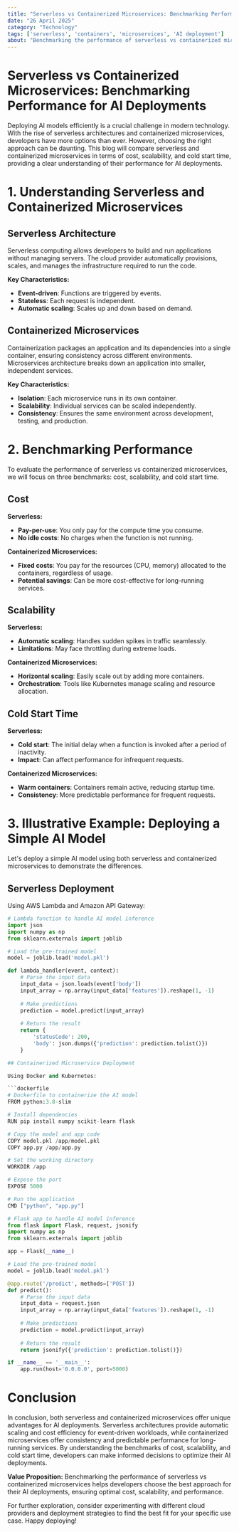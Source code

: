 ```yaml
---
title: "Serverless vs Containerized Microservices: Benchmarking Performance for AI Deployments"
date: "26 April 2025"
category: "Technology"
tags: ['serverless', 'containers', 'microservices', 'AI deployment']
about: "Benchmarking the performance of serverless vs containerized microservices for AI deployments."
---
```



# Serverless vs Containerized Microservices: Benchmarking Performance for AI Deployments

Deploying AI models efficiently is a crucial challenge in modern technology. With the rise of serverless architectures and containerized microservices, developers have more options than ever. However, choosing the right approach can be daunting. This blog will compare serverless and containerized microservices in terms of cost, scalability, and cold start time, providing a clear understanding of their performance for AI deployments.

# 1. Understanding Serverless and Containerized Microservices

## Serverless Architecture

Serverless computing allows developers to build and run applications without managing servers. The cloud provider automatically provisions, scales, and manages the infrastructure required to run the code. 

**Key Characteristics:**
- **Event-driven**: Functions are triggered by events.
- **Stateless**: Each request is independent.
- **Automatic scaling**: Scales up and down based on demand.

## Containerized Microservices

Containerization packages an application and its dependencies into a single container, ensuring consistency across different environments. Microservices architecture breaks down an application into smaller, independent services.

**Key Characteristics:**
- **Isolation**: Each microservice runs in its own container.
- **Scalability**: Individual services can be scaled independently.
- **Consistency**: Ensures the same environment across development, testing, and production.

# 2. Benchmarking Performance

To evaluate the performance of serverless vs containerized microservices, we will focus on three benchmarks: cost, scalability, and cold start time.

## Cost

**Serverless:**
- **Pay-per-use**: You only pay for the compute time you consume.
- **No idle costs**: No charges when the function is not running.

**Containerized Microservices:**
- **Fixed costs**: You pay for the resources (CPU, memory) allocated to the containers, regardless of usage.
- **Potential savings**: Can be more cost-effective for long-running services.

## Scalability

**Serverless:**
- **Automatic scaling**: Handles sudden spikes in traffic seamlessly.
- **Limitations**: May face throttling during extreme loads.

**Containerized Microservices:**
- **Horizontal scaling**: Easily scale out by adding more containers.
- **Orchestration**: Tools like Kubernetes manage scaling and resource allocation.

## Cold Start Time

**Serverless:**
- **Cold start**: The initial delay when a function is invoked after a period of inactivity.
- **Impact**: Can affect performance for infrequent requests.

**Containerized Microservices:**
- **Warm containers**: Containers remain active, reducing startup time.
- **Consistency**: More predictable performance for frequent requests.

# 3. Illustrative Example: Deploying a Simple AI Model

Let's deploy a simple AI model using both serverless and containerized microservices to demonstrate the differences.

## Serverless Deployment

Using AWS Lambda and Amazon API Gateway:

```python
# Lambda function to handle AI model inference
import json
import numpy as np
from sklearn.externals import joblib

# Load the pre-trained model
model = joblib.load('model.pkl')

def lambda_handler(event, context):
    # Parse the input data
    input_data = json.loads(event['body'])
    input_array = np.array(input_data['features']).reshape(1, -1)
    
    # Make predictions
    prediction = model.predict(input_array)
    
    # Return the result
    return {
        'statusCode': 200,
        'body': json.dumps({'prediction': prediction.tolist()})
    }

## Containerized Microservice Deployment

Using Docker and Kubernetes:

```dockerfile
# Dockerfile to containerize the AI model
FROM python:3.8-slim

# Install dependencies
RUN pip install numpy scikit-learn flask

# Copy the model and app code
COPY model.pkl /app/model.pkl
COPY app.py /app/app.py

# Set the working directory
WORKDIR /app

# Expose the port
EXPOSE 5000

# Run the application
CMD ["python", "app.py"]
```

```python
# Flask app to handle AI model inference
from flask import Flask, request, jsonify
import numpy as np
from sklearn.externals import joblib

app = Flask(__name__)

# Load the pre-trained model
model = joblib.load('model.pkl')

@app.route('/predict', methods=['POST'])
def predict():
    # Parse the input data
    input_data = request.json
    input_array = np.array(input_data['features']).reshape(1, -1)
    
    # Make predictions
    prediction = model.predict(input_array)
    
    # Return the result
    return jsonify({'prediction': prediction.tolist()})

if __name__ == '__main__':
    app.run(host='0.0.0.0', port=5000)
```

# Conclusion

In conclusion, both serverless and containerized microservices offer unique advantages for AI deployments. Serverless architectures provide automatic scaling and cost efficiency for event-driven workloads, while containerized microservices offer consistency and predictable performance for long-running services. By understanding the benchmarks of cost, scalability, and cold start time, developers can make informed decisions to optimize their AI deployments. 

**Value Proposition:** Benchmarking the performance of serverless vs containerized microservices helps developers choose the best approach for their AI deployments, ensuring optimal cost, scalability, and performance.

For further exploration, consider experimenting with different cloud providers and deployment strategies to find the best fit for your specific use case. Happy deploying!